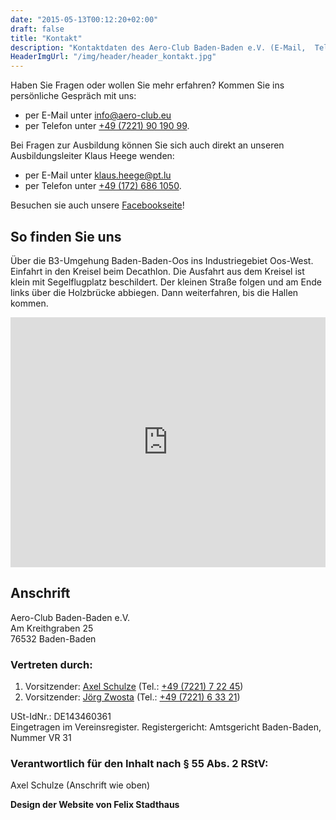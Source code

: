 ```yaml
---
date: "2015-05-13T00:12:20+02:00"
draft: false
title: "Kontakt"
description: "Kontaktdaten des Aero-Club Baden-Baden e.V. (E-Mail,  Telefon, Anschrift)"
HeaderImgUrl: "/img/header/header_kontakt.jpg"
---
```


Haben Sie Fragen oder wollen Sie mehr erfahren? Kommen Sie ins persönliche Gespräch mit uns:

* per E-Mail unter <info@aero-club.eu>
* per Telefon unter [+49 (7221) 90 190 99](tel:+4972219019099).

Bei Fragen zur Ausbildung können Sie sich auch direkt an unseren Ausbildungsleiter Klaus Heege wenden:

* per E-Mail unter <klaus.heege@pt.lu>
* per Telefon unter [+49 (172) 686 1050](tel:+491726861050).

Besuchen sie auch unsere [Facebookseite](https://www.facebook.com/acbadenbaden/)!

So finden Sie uns
-------

Über die B3-Umgehung Baden-Baden-Oos ins Industriegebiet Oos-West.
Einfahrt in den Kreisel beim Decathlon.
Die Ausfahrt aus dem Kreisel ist klein mit Segelflugplatz beschildert.
Der kleinen Straße folgen und am Ende links über die Holzbrücke abbiegen.
Dann weiterfahren, bis die Hallen kommen.

<div id="googlemapscontact" style="text-align: center;"><iframe style="max-width: 800px; width: 100%;" height="400" frameborder="0" style="border:0" src="https://www.google.com/maps/embed/v1/place?q=Aero-Club%20Baden-Baden%20e.V%2C%20Baden-Baden%2C%20Deutschland&key=AIzaSyBe4I9zS7_axo5xnjv44t3AgYAyfe73c-E"></iframe></div>

Anschrift
---------

Aero-Club Baden-Baden e.V.  
Am Kreithgraben 25  
76532 Baden-Baden

### Vertreten durch:

1. Vorsitzender: [Axel Schulze](mailto:vs1@aero-club.eu) (Tel.: [+49 (7221) 7 22 45](tel:+49722172245))
2. Vorsitzender: [Jörg Zwosta](mailto:vs2@aero-club.eu) (Tel.: [+49 (7221) 6 33 21](tel:+49722163321))

USt-IdNr.: DE143460361  
Eingetragen im Vereinsregister. Registergericht: Amtsgericht Baden-Baden, Nummer VR 31

### Verantwortlich für den Inhalt nach § 55 Abs. 2 RStV:  
Axel Schulze (Anschrift wie oben)

**Design der Website von Felix Stadthaus**
